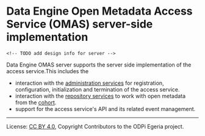 <!-- SPDX-License-Identifier: CC-BY-4.0 -->
<!-- Copyright Contributors to the ODPi Egeria project.  -->

# Data Engine Open Metadata Access Service (OMAS) server-side implementation

    <!-- TODO add design info for server -->

Data Engine OMAS server supports the server side implementation of the access service.This includes the
  * interaction with the [administration services](../../../admin-services) for
    registration, configuration, initialization and termination of the access service.
  * interaction with the [repository services](../../../repository-services) to work with open metadata from the
    [cohort](../../../repository-services/docs/open-metadata-repository-cohort.md).
  * support for the access service's API and its related event management.

----
License: [CC BY 4.0](https://creativecommons.org/licenses/by/4.0/),
Copyright Contributors to the ODPi Egeria project.
